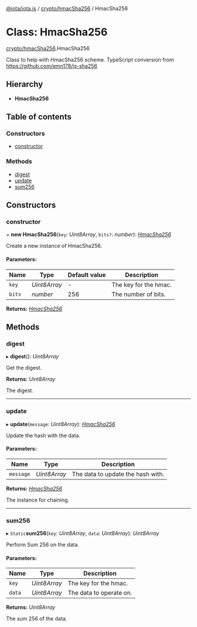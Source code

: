 [@iota/iota.js](../../README.md) / [crypto/hmacSha256](../../modules/crypto_hmacsha256.md) / HmacSha256

# Class: HmacSha256

[crypto/hmacSha256](../../modules/crypto_hmacsha256.md).HmacSha256

Class to help with HmacSha256 scheme.
TypeScript conversion from https://github.com/emn178/js-sha256

## Hierarchy

* **HmacSha256**

## Table of contents

### Constructors

- [constructor](hmacsha256.hmacsha256.md#constructor)

### Methods

- [digest](hmacsha256.hmacsha256.md#digest)
- [update](hmacsha256.hmacsha256.md#update)
- [sum256](hmacsha256.hmacsha256.md#sum256)

## Constructors

### constructor

\+ **new HmacSha256**(`key`: *Uint8Array*, `bits?`: *number*): [*HmacSha256*](hmacsha256.hmacsha256.md)

Create a new instance of HmacSha256.

#### Parameters:

Name | Type | Default value | Description |
------ | ------ | ------ | ------ |
`key` | *Uint8Array* | - | The key for the hmac.   |
`bits` | *number* | 256 | The number of bits.    |

**Returns:** [*HmacSha256*](hmacsha256.hmacsha256.md)

## Methods

### digest

▸ **digest**(): *Uint8Array*

Get the digest.

**Returns:** *Uint8Array*

The digest.

___

### update

▸ **update**(`message`: *Uint8Array*): [*HmacSha256*](hmacsha256.hmacsha256.md)

Update the hash with the data.

#### Parameters:

Name | Type | Description |
------ | ------ | ------ |
`message` | *Uint8Array* | The data to update the hash with.   |

**Returns:** [*HmacSha256*](hmacsha256.hmacsha256.md)

The instance for chaining.

___

### sum256

▸ `Static`**sum256**(`key`: *Uint8Array*, `data`: *Uint8Array*): *Uint8Array*

Perform Sum 256 on the data.

#### Parameters:

Name | Type | Description |
------ | ------ | ------ |
`key` | *Uint8Array* | The key for the hmac.   |
`data` | *Uint8Array* | The data to operate on.   |

**Returns:** *Uint8Array*

The sum 256 of the data.
